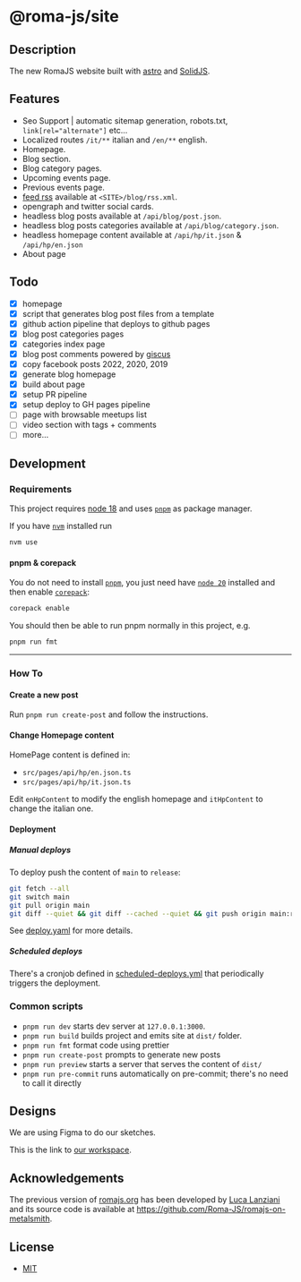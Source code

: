 # @roma-js/site

## Description

The new RomaJS website built with [astro](https://astro.build/) and [SolidJS](https://www.solidjs.com/).

## Features

- Seo Support | automatic sitemap generation, robots.txt, `link[rel="alternate"]` etc...
- Localized routes `/it/**` italian and `/en/**` english.
- Homepage.
- Blog section.
- Blog category pages.
- Upcoming events page.
- Previous events page.
- [feed rss](https://rss.com/blog/how-do-rss-feeds-work/) available at `<SITE>/blog/rss.xml`.
- opengraph and twitter social cards.
- headless blog posts available at `/api/blog/post.json`.
- headless blog posts categories available at `/api/blog/category.json`.
- headless homepage content available at `/api/hp/it.json` & `/api/hp/en.json`
- About page

## Todo

- [x] homepage
- [x] script that generates blog post files from a template
- [x] github action pipeline that deploys to github pages
- [x] blog post categories pages
- [x] categories index page
- [x] blog post comments powered by [giscus](https://giscus.app/)
- [x] copy facebook posts 2022, 2020, 2019
- [x] generate blog homepage
- [x] build about page
- [x] setup PR pipeline
- [x] setup deploy to GH pages pipeline
- [ ] page with browsable meetups list
- [ ] video section with tags + comments
- [ ] more...

## Development

### Requirements

This project requires [node 18](https://nodejs.org/en/) and uses [`pnpm`](https://pnpm.io/) as package manager.

If you have [`nvm`](https://github.com/nvm-sh/nvm) installed run

```bash
nvm use
```

#### pnpm & corepack

You do not need to install [`pnpm`](https://pnpm.io), you just need have [`node 20`](https://nodejs.org/en/) installed and then enable [`corepack`](https://nodejs.org/api/corepack.html):

```bash
corepack enable
```

You should then be able to run pnpm normally in this project, e.g.

```bash
pnpm run fmt
```

---

### How To

#### Create a new post

Run `pnpm run create-post` and follow the instructions.

#### Change Homepage content

HomePage content is defined in:

- `src/pages/api/hp/en.json.ts`
- `src/pages/api/hp/it.json.ts`

Edit `enHpContent` to modify the english homepage and `itHpContent` to change the italian one.

#### Deployment

##### Manual deploys

To deploy push the content of `main` to `release`:

```bash
git fetch --all
git switch main
git pull origin main
git diff --quiet && git diff --cached --quiet && git push origin main:release # --force push if necessary
```

See [deploy.yaml](.github/workflows/deploy.yaml) for more details.

##### Scheduled deploys

There's a cronjob defined in [scheduled-deploys.yml](.github/workflows/scheduled-deploys.yml) that
periodically triggers the deployment.

### Common scripts

- `pnpm run dev` starts dev server at `127.0.0.1:3000`.
- `pnpm run build` builds project and emits site at `dist/` folder.
- `pnpm run fmt` format code using prettier
- `pnpm run create-post` prompts to generate new posts
- `pnpm run preview` starts a server that serves the content of `dist/`
- `pnpm run pre-commit` runs automatically on pre-commit; there's no need to call it directly

## Designs

We are using Figma to do our sketches.

This is the link to [our workspace](https://www.figma.com/file/hGS1e2KtAppoY4PU7zQ53j/RomaJS.org).

## Acknowledgements

The previous version of [romajs.org](https://romajs.org/) has been developed by [Luca Lanziani](https://github.com/LucaLanziani) and its source code is available at https://github.com/Roma-JS/romajs-on-metalsmith.

## License

- [MIT](./LICENSE)
